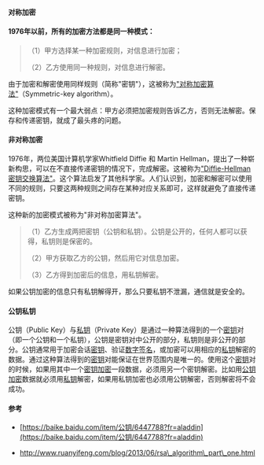 #### 对称加密

#### 1976年以前，所有的加密方法都是同一种模式：

> （1）甲方选择某一种加密规则，对信息进行加密；
>
> （2）乙方使用同一种规则，对信息进行解密。

由于加密和解密使用同样规则（简称"密钥"），这被称为["对称加密算法"](http://zh.wikipedia.org/zh-cn/对等加密)（Symmetric-key algorithm）。

这种加密模式有一个最大弱点：甲方必须把加密规则告诉乙方，否则无法解密。保存和传递密钥，就成了最头疼的问题。

#### 非对称加密

1976年，两位美国计算机学家Whitfield Diffie 和 Martin Hellman，提出了一种崭新构思，可以在不直接传递密钥的情况下，完成解密。这被称为["Diffie-Hellman密钥交换算法"](http://en.wikipedia.org/wiki/Diffie–Hellman_key_exchange)。这个算法启发了其他科学家。人们认识到，加密和解密可以使用不同的规则，只要这两种规则之间存在某种对应关系即可，这样就避免了直接传递密钥。

这种新的加密模式被称为"非对称加密算法"。

> （1）乙方生成两把密钥（公钥和私钥）。公钥是公开的，任何人都可以获得，私钥则是保密的。
>
> （2）甲方获取乙方的公钥，然后用它对信息加密。
>
> （3）乙方得到加密后的信息，用私钥解密。

如果公钥加密的信息只有私钥解得开，那么只要私钥不泄漏，通信就是安全的。

#### 公钥私钥

公钥（Public Key）与[私钥](https://baike.baidu.com/item/私钥)（Private Key）是通过一种算法得到的一个[密钥](https://baike.baidu.com/item/密钥)对（即一个公钥和一个私钥），公钥是密钥对中公开的部分，私钥则是非公开的部分。公钥通常用于加密会话[密钥](https://baike.baidu.com/item/密钥)、验证[数字签名](https://baike.baidu.com/item/数字签名)，或加密可以用相应的[私钥](https://baike.baidu.com/item/私钥)解密的数据。通过这种算法得到的[密钥](https://baike.baidu.com/item/密钥)对能保证在世界范围内是唯一的。使用这个[密钥](https://baike.baidu.com/item/密钥)对的时候，如果用其中一个[密钥加密](https://baike.baidu.com/item/密钥加密)一段数据，必须用另一个密钥解密。比如用[公钥加密](https://baike.baidu.com/item/公钥加密)数据就必须用[私钥](https://baike.baidu.com/item/私钥)解密，如果用私钥加密也必须用公钥解密，否则解密将不会成功。

#### 参考

* [https://baike.baidu.com/item/公钥/6447788?fr=aladdin](https://baike.baidu.com/item/公钥/6447788?fr=aladdin)

* http://www.ruanyifeng.com/blog/2013/06/rsa\_algorithm\_part\_one.html



